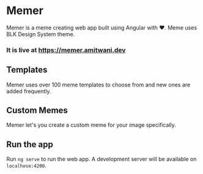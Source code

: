 # Memer

Memer is a meme creating web app built using Angular with ❤.
Meme uses BLK Design System theme.

### It is live at https://memer.amitwani.dev

## Templates

Memer uses over 100 meme templates to choose from and new ones are added frequently.

## Custom Memes

Memer let's you create a custom meme for your image specifically.

## Run the app

Run `ng serve` to run the web app. A development server will be available on `localhose:4200`.

